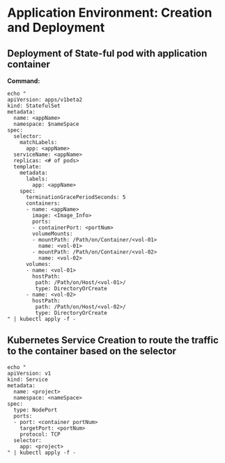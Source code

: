 # Application Environment: Creation and Deployment

## Deployment of State-ful pod with application container

**Command:**
```
echo "
apiVersion: apps/v1beta2
kind: StatefulSet
metadata:
  name: <appName>
  namespace: $nameSpace
spec:
  selector:
    matchLabels:
      app: <appName>
  serviceName: <appName>
  replicas: <# of pods> 
  template:
    metadata:
      labels:
        app: <appName>
    spec:
      terminationGracePeriodSeconds: 5
      containers:
      - name: <appName>
        image: <Image_Info>
        ports:
        - containerPort: <portNum>
        volumeMounts:
        - mountPath: /Path/on/Container/<vol-01>
          name: <vol-01>
        - mountPath: /Path/on/Container/<vol-02>
          name: <vol-02>
      volumes:
      - name: <vol-01>
        hostPath:
         path: /Path/on/Host/<vol-01>/
         type: DirectoryOrCreate
      - name: <vol-02>
        hostPath:
         path: /Path/on/Host/<vol-02>/
         type: DirectoryOrCreate
" | kubectl apply -f -
```

## Kubernetes Service Creation to route the traffic to the container based on the selector

```
echo "
apiVersion: v1
kind: Service
metadata:
  name: <project>
  namespace: <nameSpace>
spec:
  type: NodePort
  ports:
  - port: <container portNum>
    targetPort: <portNum>
    protocol: TCP
  selector:
    app: <project>
" | kubectl apply -f -
```

